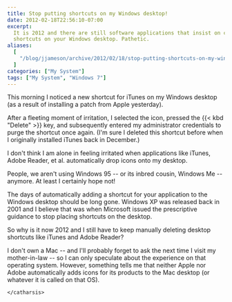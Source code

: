 ```yaml
---
title: Stop putting shortcuts on my Windows desktop!
date: 2012-02-18T22:56:10-07:00
excerpt:
  It is 2012 and there are still software applications that insist on creating
  shortcuts on your Windows desktop. Pathetic.
aliases:
  [
    "/blog/jjameson/archive/2012/02/18/stop-putting-shortcuts-on-my-windows-desktop.aspx",
  ]
categories: ["My System"]
tags: ["My System", "Windows 7"]
---
```


This morning I noticed a new shortcut for iTunes on my Windows desktop (as a
result of installing a patch from Apple yesterday).

After a fleeting moment of irritation, I selected the icon, pressed the {{< kbd
"Delete" >}} key, and subsequently entered my administrator credentials to purge
the shortcut once again. (I'm sure I deleted this shortcut before when I
originally installed iTunes back in December.)

I don't think I am alone in feeling irritated when applications like iTunes,
Adobe Reader, et al. automatically drop icons onto my desktop.

People, we aren't using Windows 95 -- or its inbred cousin, Windows Me --
anymore. At least I certainly hope not!

The days of automatically adding a shortcut for your application to the Windows
desktop should be long gone. Windows XP was released back in 2001 and I believe
that was when Microsoft issued the prescriptive guidance to stop placing
shortcuts on the desktop.

So why is it now 2012 and I still have to keep manually deleting desktop
shortcuts like iTunes and Adobe Reader?

I don't own a Mac -- and I'll probably forget to ask the next time I visit my
mother-in-law -- so I can only speculate about the experience on that operating
system. However, something tells me that neither Apple nor Adobe automatically
adds icons for its products to the Mac desktop (or whatever it is called on that
OS).

`</catharsis>`
